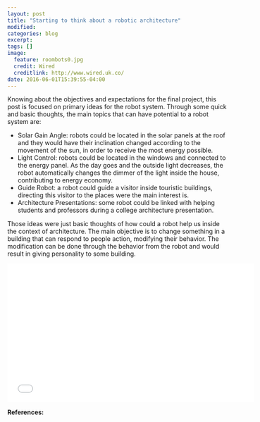 ```yaml
---
layout: post
title: "Starting to think about a robotic architecture"
modified:
categories: blog
excerpt:
tags: []
image:
  feature: roombots0.jpg
  credit: Wired
  creditlink: http://www.wired.uk.co/
date: 2016-06-01T15:39:55-04:00
---
```


Knowing about the objectives and expectations for the final project, this post is focused on primary ideas for the robot system. Through some quick and basic thoughts, the main topics that can have potential to a robot system are:

- Solar Gain Angle: robots could be located in the solar panels at the roof and they would have their inclination changed according to the movement of the sun, in order to receive the most energy possible.
- Light Control: robots could be located in the windows and connected to the energy panel. As the day goes and the outside light decreases, the robot automatically changes the dimmer of the light inside the house, contributing to energy economy.
- Guide Robot: a robot could guide a visitor inside touristic buildings, directing this visitor to the places were the main interest is.
- Architecture Presentations: some robot could be linked with helping students and professors during a college architecture presentation.

Those ideas were just basic thoughts of how could a robot help us inside the context of architecture. The main objective is to change something in a building that can respond to people action, modifying their behavior. The modification can be done through the behavior from the robot and would result in giving personality to some building.

<iframe width="560" height="315" src="//www.youtube.com/embed/yolIElqSDu4" frameborder="0"> </iframe>


**References:**


[jekyll-gh]: https://github.com/jekyll/jekyll
[jekyll]:    http://jekyllrb.com
